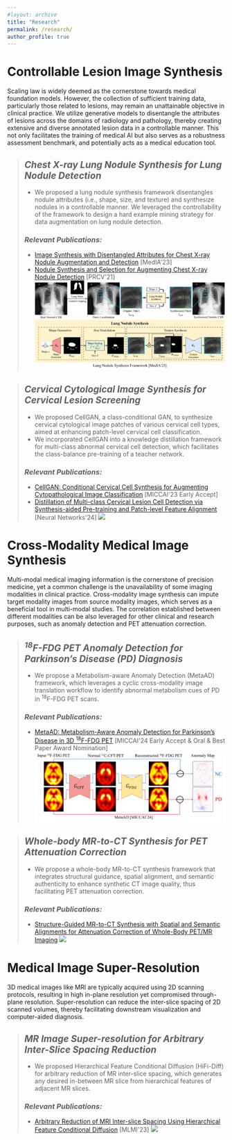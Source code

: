 ```yaml
---
#layout: archive
title: "Research"
permalink: /research/
author_profile: true
---
```


# Controllable Lesion Image Synthesis

Scaling law is widely deemed as the cornerstone towards medical foundation models. However, the collection of sufficient training data, particularly those related to lesions, may remain an unattainable objective in clinical practice. 
We utilize generative models to disentangle the attributes of lesions across the domains of radiology and pathology, thereby creating extensive and diverse annotated lesion data in a controllable manner.
This not only facilitates the training of medical AI but also serves as a robustness assessment benchmark, and potentially acts as a medical education tool.

> ## *Chest X-ray Lung Nodule Synthesis for Lung Nodule Detection*
> - We proposed a lung nodule synthesis framework disentangles nodule attributes (i.e., shape, size, and texture) and synthesize nodules in a controllable manner. We leveraged the controllability of the framework to design a hard example mining strategy for data augmentation on lung nodule detection.
> ### *Relevant Publications:*
> - <a href="https://www.sciencedirect.com/science/article/abs/pii/S136184152200336X" target="_blank">Image Synthesis with Disentangled Attributes for Chest X-ray Nodule Augmentation and Detection</a> [MedIA'23]
> - <a href="https://link.springer.com/chapter/10.1007/978-3-030-88010-1_45" target="_blank">Nodule Synthesis and Selection for Augmenting Chest X-ray Nodule Detection</a> [PRCV'21]
> ![](/images/nodule_synthesis.png)

> ## *Cervical Cytological Image Synthesis for Cervical Lesion Screening*
> - We proposed CellGAN, a class-conditional GAN, to synthesize cervical cytological image patches of various cervical cell types, aimed at enhancing patch-level cervical cell classification. 
> - We incorporated CellGAN into a knowledge distillation framework for multi-class abnormal cervical cell detection, which facilitates the class-balance pre-training of a teacher network.
> ### *Relevant Publications:*
> - <a href="https://link.springer.com/chapter/10.1007/978-3-031-43987-2_47" target="_blank">CellGAN: Conditional Cervical Cell Synthesis for Augmenting Cytopathological Image Classification</a> [MICCAI'23 Early Accept]
> - <a href="https://www.sciencedirect.com/science/article/abs/pii/S0893608024003290" target="_blank">Distillation of Multi-class Cervical Lesion Cell Detection via Synthesis-aided Pre-training and Patch-level Feature Alignment</a> [Neural Networks'24]
> ![](/images/cell_synthesis.png)


# Cross-Modality Medical Image Synthesis 

Multi-modal medical imaging information is the cornerstone of precision medicine, yet a common challenge is the unavailability of some imaging modalities in clinical practice.
Cross-modality image synthesis can impute target modality images from source modality images, which serves as a beneficial tool in multi-modal studies. 
The correlation established between different modalities can be also leveraged for other clinical and research purposes, such as anomaly detection and PET attenuation correction.

> ## *<sup>18</sup>F-FDG PET Anomaly Detection for Parkinson’s Disease (PD) Diagnosis*
> - We propose a Metabolism-aware Anomaly Detection (MetaAD) framework, which leverages a cyclic cross-modality image translation workflow to identify abnormal metabolism cues of PD in <sup>18</sup>F-FDG PET scans.
> ### *Relevant Publications:*
> - <a href="https://link.springer.com/chapter/10.1007/978-3-031-72069-7_28" target="_blank">MetaAD: Metabolism-Aware Anomaly Detection for Parkinson’s Disease in 3D <sup>18</sup>F-FDG PET</a> [MICCAI'24 Early Accept & Oral & Best Paper Award Nomination]
> ![](/images/metaAD.png)

<!-- > ## *<sup>18</sup>F-FDG PET to <sup>11</sup>C-CFT PET synthesis for Parkinson’s Disease (PD) Diagnosis*
> - We propose a framework that synthesizes <sup>11</sup>C-CFT PET images from real <sup>18</sup>F-FDG PET scans for automatic PD diagnosis, which was based on the correlation between dopaminergic deficiency in the striatum and increased glucose metabolism in PD patients.
> ![](/images/PET_synthesis.png) -->

> ## *Whole-body MR-to-CT Synthesis for PET Attenuation Correction*
> - We propose a whole-body MR-to-CT synthesis framework that integrates structural guidance, spatial alignment, and semantic authenticity to enhance synthetic CT image quality, thus facilitating PET attenuation correction.
> ### *Relevant Publications:*
> - <a href="https://arxiv.org/abs/2411.17488" target="_blank">Structure-Guided MR-to-CT Synthesis with Spatial and Semantic Alignments for Attenuation Correction of Whole-Body PET/MR Imaging</a> 
> ![](/images/whole_body_MR_to_CT.png)


# Medical Image Super-Resolution

3D medical images like MRI are typically acquired using 2D scanning protocols, resulting in high in-plane resolution yet compromised through-plane resolution.
Super-resolution can reduce the inter-slice spacing of 2D scanned volumes, thereby facilitating downstream visualization and computer-aided diagnosis. 

> ## *MR Image Super-resolution for Arbitrary Inter-Slice Spacing Reduction*
> - We proposed Hierarchical Feature Conditional Diffusion (HiFi-Diff) for arbitrary reduction of MR inter-slice spacing, which generates any desired in-between MR slice from hierarchical features of adjacent MR slices.
> ### *Relevant Publications:*
> - <a href="https://link.springer.com/chapter/10.1007/978-3-031-45673-2_3" target="_blank">Arbitrary Reduction of MRI Inter-slice Spacing Using Hierarchical Feature Conditional Diffusion</a> [MLMI'23]
> ![](/images/MRI_SR.png)
